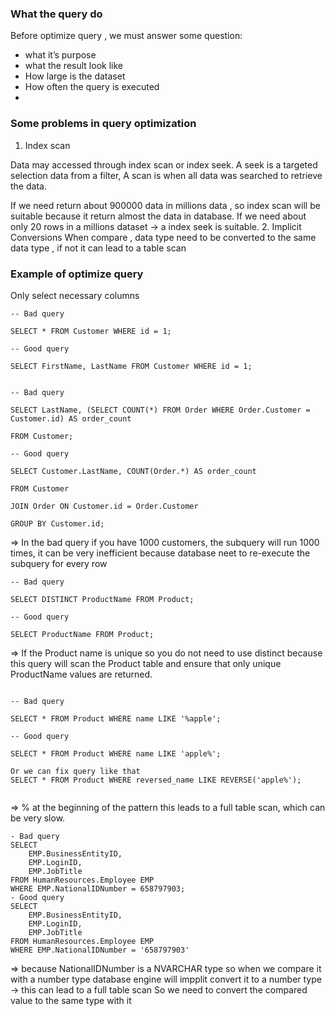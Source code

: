 ### What the query do

Before optimize query , we must answer some question:

- what it’s purpose
- what the result look like
- How large is the dataset
- How often the query is executed
- 

### Some problems in query optimization

1. Index scan

Data may accessed through index scan or index seek. A seek is a targeted selection data from a filter, A scan is when all data was searched to retrieve the data.

If we need return about 900000 data in millions data , so index scan will be suitable because it return almost the data in database. If we need about only 20 rows in a millions dataset → a index seek is suitable.
2. Implicit Conversions
When compare , data type need to be converted to the same data type , if not it can lead to a table scan

### Example of optimize query

Only select necessary columns
```
-- Bad query

SELECT * FROM Customer WHERE id = 1;

-- Good query

SELECT FirstName, LastName FROM Customer WHERE id = 1;
```


```

-- Bad query

SELECT LastName, (SELECT COUNT(*) FROM Order WHERE Order.Customer = Customer.id) AS order_count

FROM Customer;

-- Good query

SELECT Customer.LastName, COUNT(Order.*) AS order_count

FROM Customer

JOIN Order ON Customer.id = Order.Customer

GROUP BY Customer.id;
```
=> In the bad query if you have 1000 customers, the subquery will run 1000 times, it can be very inefficient because database neet to re-execute the subquery for every row

```
-- Bad query

SELECT DISTINCT ProductName FROM Product;

-- Good query
 
SELECT ProductName FROM Product;
```
=> If the Product name is unique so you do not need to use distinct because this query will scan the Product table and ensure that only unique ProductName values are returned.
```

-- Bad query

SELECT * FROM Product WHERE name LIKE '%apple';

-- Good query

SELECT * FROM Product WHERE name LIKE 'apple%';

Or we can fix query like that
SELECT * FROM Product WHERE reversed_name LIKE REVERSE('apple%');


```

=> % at the beginning of the pattern this leads to a full table scan, which can be very slow.


```
- Bad query
SELECT
	EMP.BusinessEntityID,
	EMP.LoginID,
	EMP.JobTitle
FROM HumanResources.Employee EMP
WHERE EMP.NationalIDNumber = 658797903;
- Good query
SELECT
	EMP.BusinessEntityID,
	EMP.LoginID,
	EMP.JobTitle
FROM HumanResources.Employee EMP
WHERE EMP.NationalIDNumber = '658797903'

```

=> because NationalIDNumber is a NVARCHAR type so when we compare it with a number type database engine will impplit convert it to a number type -> this can lead to a full table scan 
So we need to convert the compared value to the same type with it 